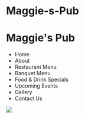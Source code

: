 # Maggie-s-Pub

<!DOCTYPE html>
<html>
  <h1>Maggie's Pub</h1>
<head>
  <meta http-equiv="Content Type" content="application/xhtml+xml; charset=utf-8">
  <meta name="DESCRIPTION" content="Great food, Great Beers, Banquets, Parties :: Maggie's Pub has several large screen television sets, 
  Friday night specials, and all-night parties!"
  <meta name="KEYWORDS" content="British, Pub, Maggie's Pub, British Beers">
  <meta name="robots" content="index, follow">

  <link href="assests/css/style.css" rel="stylesheet" type="text/css">
  
  <link rel="stylesheet" type=text/css" href="main.css">
</html>
<body>
  <div class="container">
  
  <div class="nav">
  
  <ul>
  <li>Home</li>
  <li>About</li>
  <li>Restaurant Menu</li>
  <li>Banquet Menu</li>
  <li>Food & Drink Specials</li>
  <li>Upcoming Events</li>
  <li>Gallery</li>
  <li>Contact Us</li>
  </ul>
  </div>
  <p>
  <img src="https://www.maggiespub.com/assets/images/banner-social-media.jpg" />
  </p>
</body>
</html>
